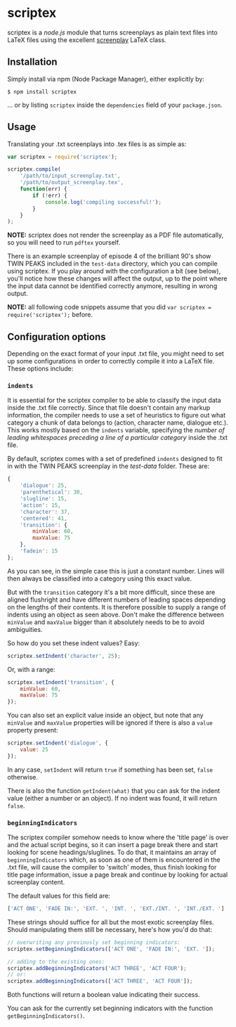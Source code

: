 # scriptex

scriptex is a *node.js* module that turns screenplays as plain text files into LaTeX files using the excellent [screenplay](http://www.ctan.org/tex-archive/macros/latex/contrib/screenplay) LaTeX class.

## Installation

Simply install via npm (Node Package Manager), either explicitly by:

```
$ npm install scriptex
```

… or by listing `scriptex` inside the `dependencies` field of your `package.json`.

## Usage

Translating your .txt screenplays into .tex files is as simple as:

```javascript
var scriptex = require('scriptex');

scriptex.compile(
	'/path/to/input_screenplay.txt',
	'/path/to/output_screenplay.tex',
	function(err) {
		if (!err) {
			console.log('compiling successful!');
		}
	}
);
```

**NOTE:** scriptex does not render the screenplay as a PDF file automatically, so you will need to run `pdftex` yourself.

There is an example screenplay of episode 4 of the brilliant 90's show TWIN PEAKS included in the `test-data` directory, which you can compile using scriptex. If you play around with the configuration a bit (see below), you'll notice how these changes will affect the output, up to the point where the input data cannot be identified correctly anymore, resulting in wrong output.

**NOTE:** all following code snippets assume that you did `var scriptex = require('scriptex');` before.

## Configuration options

Depending on the exact format of your input .txt file, you might need to set up some configurations in order to correctly compile it into a LaTeX file. These options include:

### `indents`

It is essential for the scriptex compiler to be able to classify the input data inside the .txt file correctly. Since that file doesn't contain any markup information, the compiler needs to use a set of heuristics to figure out what category a chunk of data belongs to (action, character name, dialogue etc.). This works mostly based on the `indents` variable, specifying the *number of leading whitespaces preceding a line of a particular category* inside the .txt file.

By default, scriptex comes with a set of predefined `indents` designed to fit in with the TWIN PEAKS screenplay in the *test-data* folder. These are:

```javascript
{
	'dialogue': 25,
	'parenthetical': 30,
	'slugline': 15,
	'action': 15,
	'character': 37,
	'centered': 41,
	'transition': {
		minValue: 60,
		maxValue: 75
	},
	'fadein': 15
};
```

As you can see, in the simple case this is just a constant number. Lines will then always be classified into a category using this exact value.

But with the `transition` category it's a bit more difficult, since these are aligned flushright and have different numbers of leading spaces depending on the lengths of their contents. It is therefore possible to supply a range of indents using an object as seen above. Don't make the difference between `minValue` and `maxValue` bigger than it absolutely needs to be to avoid ambiguities.

So how do you set these indent values? Easy:

```javascript
scriptex.setIndent('character', 25);
```

Or, with a range:

```javascript
scriptex.setIndent('transition', {
	minValue: 60,
	maxValue: 75
});
```

You can also set an explicit value inside an object, but note that any `minValue` and `maxValue` properties will be ignored if there is also a `value` property present:

```javascript
scriptex.setIndent('dialogue', {
	value: 25
});
```

In any case, `setIndent` will return `true` if something has been set, `false` otherwise.

There is also the function `getIndent(what)` that you can ask for the indent value (either a number or an object). If no indent was found, it will return `false`.

### `beginningIndicators`

The scriptex compiler somehow needs to know where the 'title page' is over and the actual script begins, so it can insert a page break there and start looking for scene headings/sluglines. To do that, it maintains an array of `beginningIndicators` which, as soon as one of them is encountered in the .txt file, will cause the compiler to 'switch' modes, thus finish looking for title page information, issue a page break and continue by looking for actual screenplay content.

The default values for this field are:

```javascript
['ACT ONE', 'FADE IN:', 'EXT. ', 'INT. ', 'EXT./INT. ', 'INT./EXT. ']
```

These strings should suffice for all but the most exotic screenplay files. Should manipulating them still be necessary, here's how you'd do that:

```javascript
// overwriting any previously set beginning indicators:
scriptex.setBeginningIndicators(['ACT ONE', 'FADE IN:', 'EXT. ']);

// adding to the existing ones:
scriptex.addBeginningIndicators('ACT THREE', 'ACT FOUR');
// or:
scriptex.addBeginningIndicators(['ACT THREE', 'ACT FOUR']);
```

Both functions will return a boolean value indicating their success.

You can ask for the currently set beginning indicators with the function `getBeginningIndicators()`.
